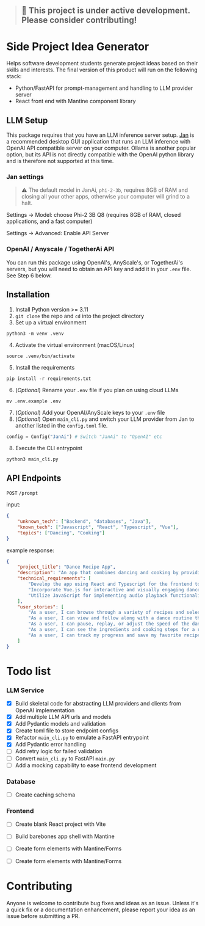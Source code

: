 > ## 🚧 This project is under active development. Please consider contributing!

# Side Project Idea Generator
Helps software development students generate project ideas based on their skills and interests. The final version of this product will run on the following stack:
 - Python/FastAPI for prompt-management and handling to LLM provider server
 - React front end with Mantine component library

## LLM Setup
This package requires that you have an LLM inference server setup. [Jan](https://jan.ai) is a recommended desktop GUI application that runs an LLM inference with OpenAI API compatible server on your computer. Ollama is another popular option, but its API is not directly compatible with the OpenAI python library and is therefore not supported at this time.


### Jan settings
> ⚠️ The default model in JanAi, `phi-2-3b`, requires 8GB of RAM and closing all your other apps, otherwise your computer will grind to a halt.

Settings -> Model: choose Phi-2 3B Q8 (requires 8GB of RAM, closed applications, and a fast computer)

Settings -> Advanced: Enable API Server

### OpenAI / Anyscale / TogetherAi API
You can run this package using OpenAI's, AnyScale's, or TogetherAi's servers, but you will need to obtain an API key and add it in your `.env` file. See Step 6 below.

## Installation
1. Install Python version >= 3.11
1. `git clone` the repo and `cd` into the project directory
2. Set up a virtual environment
```Shell
python3 -m venv .venv
```
4. Activate the virtual environment (macOS/Linux)
```Shell
source .venv/bin/activate
```
5. Install the requirements
```Shell
pip install -r requirements.txt
```
6. (*Optional*) Rename your `.env` file if you plan on using cloud LLMs
```Shell
mv .env.example .env
```
7. (*Optional*) Add your OpenAI/AnyScale keys to your `.env` file
8. (*Optional*) Open `main_cli.py` and switch your LLM provider from Jan to another listed in the `config.toml` file.
```Python
config = Config("JanAi") # Switch "JanAi" to "OpenAI" etc
```
8. Execute the CLI entrypoint
```Shell
python3 main_cli.py
```



## API Endpoints
`POST` `/prompt`

input: 
```json
{
    "unknown_tech": ["Backend", "databases", "Java"],
    "known_tech": ["Javascript", "React", "Typescript", "Vue"],
    "topics": ["Dancing", "Cooking"]
}
```
example response:
```json
{
    "project_title": "Dance Recipe App",
    "description": "An app that combines dancing and cooking by providing users with fun dance routines while preparing recipes, creating an interactive and enjoyable cooking experience.",
    "technical_requirements": [
        "Develop the app using React and Typescript for the frontend to ensure a robust and efficient user interface.",
        "Incorporate Vue.js for interactive and visually engaging dance routine display and user interaction.",
        "Utilize JavaScript for implementing audio playback functionality and dance routine synchronization with recipe steps."
    ],
    "user_stories": [
        "As a user, I can browse through a variety of recipes and select one to prepare.",
        "As a user, I can view and follow along with a dance routine that complements the cooking process for a selected recipe.",
        "As a user, I can pause, replay, or adjust the speed of the dance routine to match my preference and cooking pace.",
        "As a user, I can see the ingredients and cooking steps for a recipe while simultaneously watching and following the dance routine.",
        "As a user, I can track my progress and save my favorite recipes and dance routines for future use."
    ]
}
```

# Todo list
### LLM Service
- [x] Build skeletal code for abstracting LLM providers and clients from OpenAI implementation 
- [x] Add multiple LLM API urls and models
- [x] Add Pydantic models and validation
- [x] Create toml file to store endpoint configs
- [x] Refactor `main_cli.py` to emulate a FastAPI entrypoint
- [x] Add Pydantic error handling
- [ ] Add retry logic for failed validation
- [ ] Convert `main_cli.py` to FastAPI `main.py`
- [ ] Add a mocking capability to ease frontend development

### Database
- [ ] Create caching schema

### Frontend
- [ ] Create blank React project with Vite
- [ ] Build barebones app shell with Mantine
- [ ] Create form elements with Mantine/Forms
- [ ] Create form elements with Mantine/Forms


# Contributing
Anyone is welcome to contribute bug fixes and ideas as an issue. Unless it's a quick fix or a documentation enhancement, please report your idea as an issue before submitting a PR.